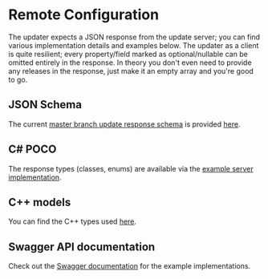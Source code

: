 # Remote Configuration

The updater expects a JSON response from the update server; you can find various implementation details and examples below. The updater as a client is quite resilient; every property/field marked as optional/nullable can be omitted entirely in the response. In theory you don't even need to provide any releases in the response, just make it an empty array and you're good to go.

## JSON Schema

The current [master branch update response schema](https://github.com/nefarius/vicius/tree/master/examples/server/Models) is provided [here](https://vicius.api.nefarius.systems/api/vicius/master/schema.json).

## C# POCO

The response types (classes, enums) are available via the [example server implementation](https://github.com/nefarius/vicius/blob/master/examples/server/Models).

## C++ models

You can find the C++ types used [here](https://github.com/nefarius/vicius/tree/master/src/models).

## Swagger API documentation

Check out the [Swagger documentation](https://vicius.api.nefarius.systems/swagger/index.html) for the example implementations.
